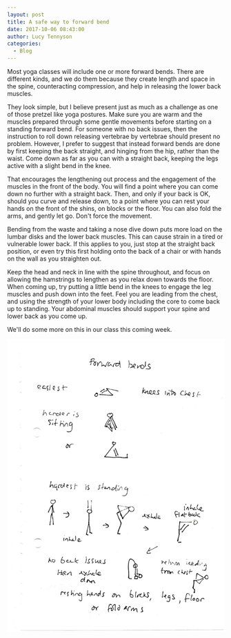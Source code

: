```yaml
---
layout: post
title: A safe way to forward bend
date: 2017-10-06 08:43:00
author: Lucy Tennyson
categories:
  - Blog
---
```



Most yoga classes will include one or more forward bends. There are different kinds, and we do them because they create length and space in the spine, counteracting compression, and help in releasing the lower back muscles.

They look simple, but I believe present just as much as a challenge as one of those pretzel like yoga postures. Make sure you are warm and the muscles prepared through some gentle movements before starting on a standing forward bend. For someone with no back issues, then the instruction to roll down releasing vertebrae by vertebrae should present no problem. However, I prefer to suggest that instead forward bends are done by first keeping the back straight, and hinging from the hip, rather than the waist. Come down as far as you can with a straight back, keeping the legs active with a slight bend in the knee.

That encourages the lengthening out process and the engagement of the muscles in the front of the body. You will find a point where you can come down no further with a straight back. Then, and only if your back is OK, should you curve and release down, to a point where you can rest your hands on the front of the shins, on blocks or the floor. You can also fold the arms, and gently let go. Don't force the movement.

Bending from the waste and taking a nose dive down puts more load on the lumbar disks and the lower back muscles. This can cause strain in a tired or vulnerable lower back. If this applies to you, just stop at the straight back position, or even try this first holding onto the back of a chair or with hands on the wall as you straighten out.

Keep the head and neck in line with the spine throughout, and focus on allowing the hamstrings to lengthen as you relax down towards the floor. When coming up, try putting a little bend in the knees to engage the leg muscles and push down into the feet. Feel you are leading from the chest, and using the strength of your lower body including the core to come back up to standing. Your abdominal muscles should support your spine and lower back as you come up.

We'll do some more on this in our class this coming week.

![](/uploads/versions/yogablog4oct---x----1868-2508x---.jpg)